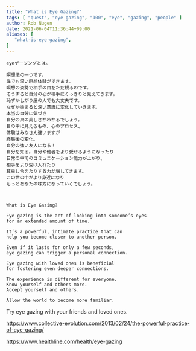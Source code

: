 ```yaml
---
title: "What is Eye Gazing?"
tags: [ "quest", "eye gazing", "100", "eye", "gazing", "people" ]
author: Rob Nugen
date: 2021-06-04T11:36:44+09:00
aliases: [
   "what-is-eye-gazing",
]
---
```


    eyeゲージングとは。

    瞑想法の一つです。
    誰でも深い瞑想体験ができます。
    瞑想の姿勢で相手の目をただ観るのです。
    そうすると自分の心が相手にくっきりと見えてきます。
    恥ずかしがり屋の人でも大丈夫です。
    なぜか始まると深い意識に変化していきます。
    本当の自分に気づき　
    自分の真の美しさがわかるでしょう。
    目の中に見えるもの、心のプロセス、
    体験はみなさん違いますが
    経験後の変化。　
    自分の強い友人になる！
    自分を知る。自分や他者をより愛せるようになったり
    日常の中でのコミュニケーション能力が上がり、
    相手をより受け入れたり　
    尊重し合えたりする力が増してきます。
    この世の中がより身近になり　
    もっとあなたの味方になっていくでしょう。



    What is Eye Gazing?

    Eye gazing is the act of looking into someone’s eyes
    for an extended amount of time.

    It’s a powerful, intimate practice that can
    help you become closer to another person.

    Even if it lasts for only a few seconds,
    eye gazing can trigger a personal connection.

    Eye gazing with loved ones is beneficial
    for fostering even deeper connections.

    The experience is different for everyone.
    Know yourself and others more.
    Accept yourself and others.

    Allow the world to become more familiar.

Try eye gazing with your friends and loved ones.


https://www.collective-evolution.com/2013/02/24/the-powerful-practice-of-eye-gazing/

https://www.healthline.com/health/eye-gazing

